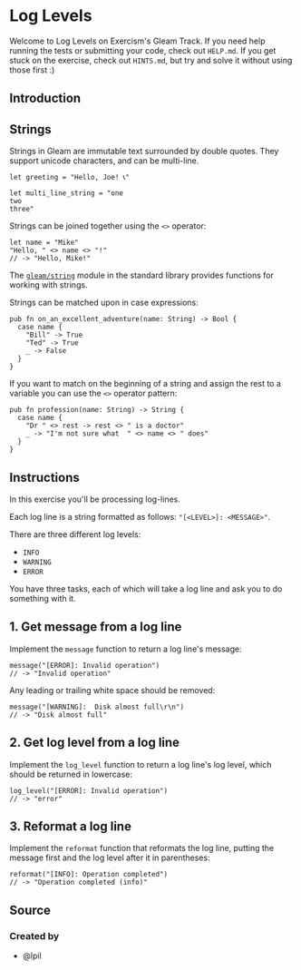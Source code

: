 # Log Levels

Welcome to Log Levels on Exercism's Gleam Track.
If you need help running the tests or submitting your code, check out `HELP.md`.
If you get stuck on the exercise, check out `HINTS.md`, but try and solve it without using those first :)

## Introduction

## Strings

Strings in Gleam are immutable text surrounded by double quotes. They support unicode characters, and can be multi-line.

```gleam
let greeting = "Hello, Joe! 📞"

let multi_line_string = "one
two
three"
```

Strings can be joined together using the `<>` operator:

```gleam
let name = "Mike"
"Hello, " <> name <> "!"
// -> "Hello, Mike!"
```

The [`gleam/string`][stdlib] module in the standard library provides functions for working with strings.

Strings can be matched upon in case expressions:

```gleam
pub fn on_an_excellent_adventure(name: String) -> Bool {
  case name {
    "Bill" -> True
    "Ted" -> True
    _ -> False
  }
}
```

If you want to match on the beginning of a string and assign the rest to a variable you can use the `<>` operator pattern:

```gleam
pub fn profession(name: String) -> String {
  case name {
    "Dr " <> rest -> rest <> " is a doctor"
    _ -> "I'm not sure what  " <> name <> " does"
  }
}
```

[stdlib]: https://hexdocs.pm/gleam_stdlib/gleam/string.html

## Instructions

In this exercise you'll be processing log-lines.

Each log line is a string formatted as follows: `"[<LEVEL>]: <MESSAGE>"`.

There are three different log levels:

- `INFO`
- `WARNING`
- `ERROR`

You have three tasks, each of which will take a log line and ask you to do something with it.

## 1. Get message from a log line

Implement the `message` function to return a log line's message:

```gleam
message("[ERROR]: Invalid operation")
// -> "Invalid operation"
```

Any leading or trailing white space should be removed:

```gleam
message("[WARNING]:  Disk almost full\r\n")
// -> "Disk almost full"
```

## 2. Get log level from a log line

Implement the `log_level` function to return a log line's log level, which should be returned in lowercase:

```gleam
log_level("[ERROR]: Invalid operation")
// -> "error"
```

## 3. Reformat a log line

Implement the `reformat` function that reformats the log line, putting the message first and the log level after it in parentheses:

```gleam
reformat("[INFO]: Operation completed")
// -> "Operation completed (info)"
```

## Source

### Created by

- @lpil